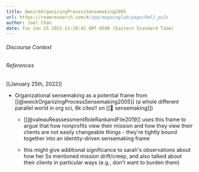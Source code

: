```yaml
---
title: @weickOrganizingProcessSensemaking2005
url: https://roamresearch.com/#/app/megacoglab/page/9eFJ_puZx
author: Joel Chan
date: Tue Jan 25 2022 21:20:42 GMT-0500 (Eastern Standard Time)
---
```




###### Discourse Context



###### References

[[January 25th, 2022]]

- Organizational sensemaking as a potential frame from [[@weickOrganizingProcessSensemaking2005]] (a whole different parallel world in org sci, 8k cites!! on [[🧱 sensemaking]])

    - [[@valeauReassessmentRoleRankandFile2019]] uses this frame to argue that how nonprofits view their mission and how they view their clients are not easily changeable things - they're tightly bound together into an identity-driven sensemaking frame

    - this might give additional significance to sarah's observations about how her Ss mentioned mission drift/creep, and also talked about their clients in particular ways (e.g., don't want to burden them)
